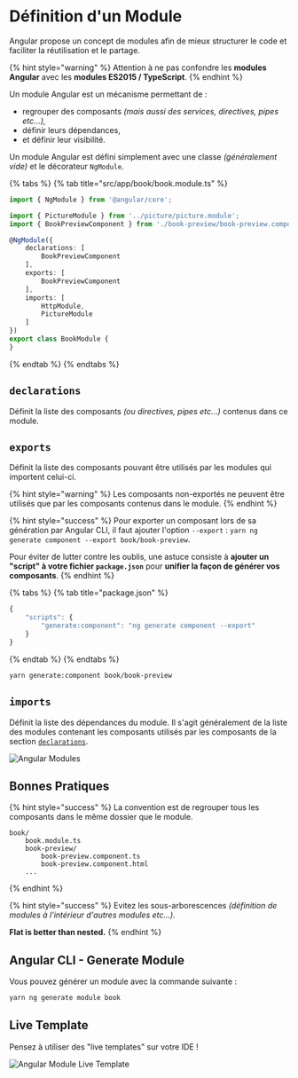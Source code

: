 # Définition d'un Module

Angular propose un concept de modules afin de mieux structurer le code et faciliter la réutilisation et le partage.

{% hint style="warning" %}
Attention à ne pas confondre les **modules Angular** avec les **modules ES2015 / TypeScript**.
{% endhint %}

Un module Angular est un mécanisme permettant de :

* regrouper des composants _\(mais aussi des services, directives, pipes etc...\),_
* définir leurs dépendances,
* et définir leur visibilité.

Un module Angular est défini simplement avec une classe _\(généralement vide\)_ et le décorateur `NgModule`.

{% tabs %}
{% tab title="src/app/book/book.module.ts" %}
```typescript
import { NgModule } from '@angular/core';

import { PictureModule } from '../picture/picture.module';
import { BookPreviewComponent } from './book-preview/book-preview.component';

@NgModule({
    declarations: [
        BookPreviewComponent
    ],
    exports: [
        BookPreviewComponent
    ],
    imports: [
        HttpModule,
        PictureModule
    ]
})
export class BookModule {
}
```
{% endtab %}
{% endtabs %}

## `declarations`

Définit la liste des composants _\(ou directives, pipes etc...\)_ contenus dans ce module.

## `exports`

Définit la liste des composants pouvant être utilisés par les modules qui importent celui-ci.

{% hint style="warning" %}
Les composants non-exportés ne peuvent être utilisés que par les composants contenus dans le module.
{% endhint %}

{% hint style="success" %}
Pour exporter un composant lors de sa génération par Angular CLI, il faut ajouter l'option `--export` : `yarn ng generate component --export book/book-preview`.

Pour éviter de lutter contre les oublis, une astuce consiste à **ajouter un "script" à votre fichier `package.json`** pour **unifier la façon de générer vos composants**.
{% endhint %}

{% tabs %}
{% tab title="package.json" %}
```javascript
{
    "scripts": {
        "generate:component": "ng generate component --export"
    }
}
```
{% endtab %}
{% endtabs %}

```bash
yarn generate:component book/book-preview
```

## `imports`

Définit la liste des dépendances du module. Il s'agit généralement de la liste des modules contenant les composants utilisés par les composants de la section [`declarations`](definition-dun-module.md#declarations).

![Angular Modules](../../.gitbook/assets/angular-modules.jpg)

## Bonnes Pratiques

{% hint style="success" %}
La convention est de regrouper tous les composants dans le même dossier que le module.

```text
book/
    book.module.ts
    book-preview/
        book-preview.component.ts
        book-preview.component.html
    ...
```
{% endhint %}

{% hint style="success" %}
Evitez les sous-arborescences _\(définition de modules à l'intérieur d'autres modules etc...\)._

**Flat is better than nested.**
{% endhint %}

## Angular CLI - Generate Module

Vous pouvez générer un module avec la commande suivante :

```bash
yarn ng generate module book
```

## Live Template

Pensez à utiliser des "live templates" sur votre IDE !

![Angular Module Live Template](../../.gitbook/assets/angular-module-live-template.gif)

